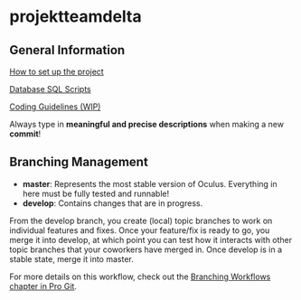 # projektteamdelta

## General Information
[How to set up the project](https://docs.google.com/document/d/1lm5sAUXTaW8OsEoEyh5zRrHNppZ_Nt9Q3MoOetVUHX4/edit#)

[Database SQL Scripts](https://github.com/DaGrisa/oculus-db)

[Coding Guidelines (WIP)](https://docs.google.com/document/d/1MdR_s4noBkViBPNaPP-k7w35AWLiUiYMLr6B2iBJhSs/edit#heading=h.uv4bdgdnpk03)

Always type in **meaningful and precise descriptions** when making a new **commit**!

## Branching Management

* **master**: Represents the most stable version of Oculus. Everything in here must be fully tested and runnable!
* **develop**: Contains changes that are in progress.

From the develop branch, you create (local) topic branches to work on individual features and fixes. Once your feature/fix is ready to go, you merge it into develop, at which point you can test how it interacts with other topic branches that your coworkers have merged in. Once develop is in a stable state, merge it into master.

For more details on this workflow, check out the [Branching Workflows chapter in Pro Git](http://git-scm.com/book/en/v2/Git-Branching-Branching-Workflows).
